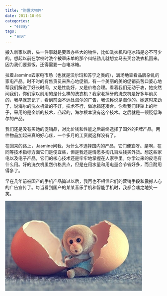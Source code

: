 ```yaml
---
title: "购置大物件"
date: 2011-10-03
categories: 
  - "essay"
tags: 
  - "日记"
---
```


搬入新家以后，头一件事就是要置办些大的物件，比如洗衣机和电冰箱是必不可少的。想起以前在学校时洗个被罩床单的那个纠结劲儿就想立马去买台洗衣机回来。因为我们要煮饭，还得需要一台电冰箱。

拉着Jasmine去家电市场（也就是沃尔玛和苏宁之类的），满场地查看品牌杂乱的家电产品。时不时的有售货员来热心地促销，有一个美丽的美的促销员苦口婆心地帮我们解说了好长时间，又是性能好，又是价格合理。看着我们无动于衷，她突然问我们，你们家以前用的是什么样的洗衣机？我家老掉牙的洗衣机是好多年前买的，我早就忘记了，看到前面不远处海尔的广告，我谎称说是海尔的。她这时来劲了，说海尔的洗衣机做的不好，技术不行，做冰箱还凑合。你看我们转轮上的叶子，采用的是全新的技术，凸起的，海尔根本没有这个技术。之后就是一顿贬低海尔的产品。

我们还是没有买她的促销品，对比价钱和性能之后最终选择了国外的P牌产品。两件物品加起来真的好心疼，一个多月的工资就这样没有了。

在回来的路上，Jasmine问我，为什么不选择国内的产品，它们便宜呀。是啊，在同等技术指标方面它们是便宜些，但是我还是情愿多掏几百块钱买外货。想这些家电以及电子产品，它们的核心技术还是牢牢地掌握在人家手里。你学过来的皮毛有什么用。好的洗衣机虽然价格贵点，但是在用水量和用电量会节省好多，而且耐用得多了。

早在几年前被国产的手机产品骗过以后，我再也不相信它们的营销手段和震撼人心的广告宣传了。每当看到国产的某某音乐手机和智能手机时，我都会嗤之地笑一笑。

![62231101gw1dlf4od07wsj](images/6190386819_9d6e5f7557_z.jpg)
